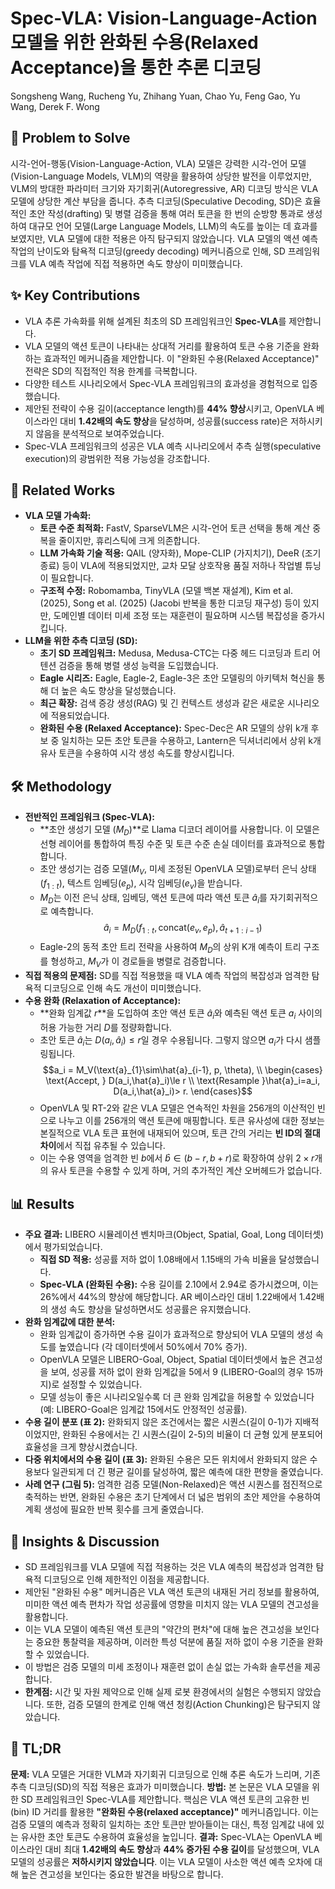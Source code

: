 # Spec-VLA: Vision-Language-Action 모델을 위한 완화된 수용(Relaxed Acceptance)을 통한 추론 디코딩

Songsheng Wang, Rucheng Yu, Zhihang Yuan, Chao Yu, Feng Gao, Yu Wang, Derek F. Wong

## 🧩 Problem to Solve

시각-언어-행동(Vision-Language-Action, VLA) 모델은 강력한 시각-언어 모델(Vision-Language Models, VLM)의 역량을 활용하여 상당한 발전을 이루었지만, VLM의 방대한 파라미터 크기와 자기회귀(Autoregressive, AR) 디코딩 방식은 VLA 모델에 상당한 계산 부담을 줍니다. 추측 디코딩(Speculative Decoding, SD)은 효율적인 초안 작성(drafting) 및 병렬 검증을 통해 여러 토큰을 한 번의 순방향 통과로 생성하여 대규모 언어 모델(Large Language Models, LLM)의 속도를 높이는 데 효과를 보였지만, VLA 모델에 대한 적용은 아직 탐구되지 않았습니다. VLA 모델의 액션 예측 작업의 난이도와 탐욕적 디코딩(greedy decoding) 메커니즘으로 인해, SD 프레임워크를 VLA 예측 작업에 직접 적용하면 속도 향상이 미미했습니다.

## ✨ Key Contributions

- VLA 추론 가속화를 위해 설계된 최초의 SD 프레임워크인 **Spec-VLA**를 제안합니다.
- VLA 모델의 액션 토큰이 나타내는 상대적 거리를 활용하여 토큰 수용 기준을 완화하는 효과적인 메커니즘을 제안합니다. 이 "완화된 수용(Relaxed Acceptance)" 전략은 SD의 직접적인 적용 한계를 극복합니다.
- 다양한 테스트 시나리오에서 Spec-VLA 프레임워크의 효과성을 경험적으로 입증했습니다.
- 제안된 전략이 수용 길이(acceptance length)를 **44% 향상**시키고, OpenVLA 베이스라인 대비 **1.42배의 속도 향상**을 달성하며, 성공률(success rate)은 저하시키지 않음을 분석적으로 보여주었습니다.
- Spec-VLA 프레임워크의 성공은 VLA 예측 시나리오에서 추측 실행(speculative execution)의 광범위한 적용 가능성을 강조합니다.

## 📎 Related Works

- **VLA 모델 가속화:**
  - **토큰 수준 최적화:** FastV, SparseVLM은 시각-언어 토큰 선택을 통해 계산 중복을 줄이지만, 휴리스틱에 크게 의존합니다.
  - **LLM 가속화 기술 적용:** QAIL (양자화), Mope-CLIP (가지치기), DeeR (조기 종료) 등이 VLA에 적용되었지만, 교차 모달 상호작용 품질 저하나 작업별 튜닝이 필요합니다.
  - **구조적 수정:** Robomamba, TinyVLA (모델 백본 재설계), Kim et al. (2025), Song et al. (2025) (Jacobi 반복을 통한 디코딩 재구성) 등이 있지만, 도메인별 데이터 미세 조정 또는 재훈련이 필요하며 시스템 복잡성을 증가시킵니다.
- **LLM을 위한 추측 디코딩 (SD):**
  - **초기 SD 프레임워크:** Medusa, Medusa-CTC는 다중 헤드 디코딩과 트리 어텐션 검증을 통해 병렬 생성 능력을 도입했습니다.
  - **Eagle 시리즈:** Eagle, Eagle-2, Eagle-3은 초안 모델링의 아키텍처 혁신을 통해 더 높은 속도 향상을 달성했습니다.
  - **최근 확장:** 검색 증강 생성(RAG) 및 긴 컨텍스트 생성과 같은 새로운 시나리오에 적용되었습니다.
  - **완화된 수용 (Relaxed Acceptance):** Spec-Dec은 AR 모델의 상위 k개 후보 중 일치하는 모든 초안 토큰을 수용하고, Lantern은 딕셔너리에서 상위 k개 유사 토큰을 수용하여 시각 생성 속도를 향상시킵니다.

## 🛠️ Methodology

- **전반적인 프레임워크 (Spec-VLA):**
  - **초안 생성기 모델 ($M_D$)**로 Llama 디코더 레이어를 사용합니다. 이 모델은 선형 레이어를 통합하여 특징 수준 및 토큰 수준 손실 데이터를 효과적으로 통합합니다.
  - 초안 생성기는 검증 모델($M_V$, 미세 조정된 OpenVLA 모델)로부터 은닉 상태($f_{1:t}$), 텍스트 임베딩($e_p$), 시각 임베딩($e_v$)을 받습니다.
  - $M_D$는 이전 은닉 상태, 임베딩, 액션 토큰에 따라 액션 토큰 $\hat{a}_i$를 자기회귀적으로 예측합니다.
    $$\hat{a}_i = M_D(f_{1:t}, \text{concat}(e_v, e_p), \hat{a}_{t+1:i-1})$$
  - Eagle-2의 동적 초안 트리 전략을 사용하여 $M_D$의 상위 K개 예측이 트리 구조를 형성하고, $M_V$가 이 경로들을 병렬로 검증합니다.
- **직접 적용의 문제점:** SD를 직접 적용했을 때 VLA 예측 작업의 복잡성과 엄격한 탐욕적 디코딩으로 인해 속도 개선이 미미했습니다.
- **수용 완화 (Relaxation of Acceptance):**
  - **완화 임계값 $r$**을 도입하여 초안 액션 토큰 $\hat{a}_i$와 예측된 액션 토큰 $a_i$ 사이의 허용 가능한 거리 $D$를 정량화합니다.
  - 초안 토큰 $\hat{a}_i$는 $D(a_i, \hat{a}_i) \le r$일 경우 수용됩니다. 그렇지 않으면 $a_i$가 다시 샘플링됩니다.
    $$a_i = M_V(\text{a}_{1}\sim\hat{a}_{i-1}, p, \theta), \\ \begin{cases} \text{Accept, } D(a_i,\hat{a}_i)\le r \\ \text{Resample }\hat{a}_i=a_i, D(a_i,\hat{a}_i)> r. \end{cases}$$
  - OpenVLA 및 RT-2와 같은 VLA 모델은 연속적인 차원을 256개의 이산적인 빈으로 나누고 이를 256개의 액션 토큰에 매핑합니다. 토큰 유사성에 대한 정보는 본질적으로 VLA 토큰 표현에 내재되어 있으며, 토큰 간의 거리는 **빈 ID의 절대 차이**에서 직접 유추될 수 있습니다.
  - 이는 수용 영역을 엄격한 빈 $b$에서 $\hat{b} \in (b-r, b+r)$로 확장하여 상위 $2 \times r$개의 유사 토큰을 수용할 수 있게 하며, 거의 추가적인 계산 오버헤드가 없습니다.

## 📊 Results

- **주요 결과:** LIBERO 시뮬레이션 벤치마크(Object, Spatial, Goal, Long 데이터셋)에서 평가되었습니다.
  - **직접 SD 적용:** 성공률 저하 없이 1.08배에서 1.15배의 가속 비율을 달성했습니다.
  - **Spec-VLA (완화된 수용):** 수용 길이를 2.10에서 2.94로 증가시켰으며, 이는 26%에서 44%의 향상에 해당합니다. AR 베이스라인 대비 1.22배에서 1.42배의 생성 속도 향상을 달성하면서도 성공률은 유지했습니다.
- **완화 임계값에 대한 분석:**
  - 완화 임계값이 증가하면 수용 길이가 효과적으로 향상되어 VLA 모델의 생성 속도를 높였습니다 (각 데이터셋에서 50%에서 70% 증가).
  - OpenVLA 모델은 LIBERO-Goal, Object, Spatial 데이터셋에서 높은 견고성을 보여, 성공률 저하 없이 완화 임계값을 5에서 9 (LIBERO-Goal의 경우 15까지)로 설정할 수 있었습니다.
  - 모델 성능이 좋은 시나리오일수록 더 큰 완화 임계값을 허용할 수 있었습니다 (예: LIBERO-Goal은 임계값 15에서도 안정적인 성공률).
- **수용 길이 분포 (표 2):** 완화되지 않은 조건에서는 짧은 시퀀스(길이 0-1)가 지배적이었지만, 완화된 수용에서는 긴 시퀀스(길이 2-5)의 비율이 더 균형 있게 분포되어 효율성을 크게 향상시켰습니다.
- **다중 위치에서의 수용 길이 (표 3):** 완화된 수용은 모든 위치에서 완화되지 않은 수용보다 일관되게 더 긴 평균 길이를 달성하여, 짧은 예측에 대한 편향을 줄였습니다.
- **사례 연구 (그림 5):** 엄격한 검증 모델(Non-Relaxed)은 액션 시퀀스를 점진적으로 축적하는 반면, 완화된 수용은 초기 단계에서 더 넓은 범위의 초안 제안을 수용하여 계획 생성에 필요한 반복 횟수를 크게 줄였습니다.

## 🧠 Insights & Discussion

- SD 프레임워크를 VLA 모델에 직접 적용하는 것은 VLA 예측의 복잡성과 엄격한 탐욕적 디코딩으로 인해 제한적인 이점을 제공합니다.
- 제안된 "완화된 수용" 메커니즘은 VLA 액션 토큰의 내재된 거리 정보를 활용하여, 미미한 액션 예측 편차가 작업 성공률에 영향을 미치지 않는 VLA 모델의 견고성을 활용합니다.
- 이는 VLA 모델이 예측된 액션 토큰의 "약간의 편차"에 대해 높은 견고성을 보인다는 중요한 통찰력을 제공하며, 이러한 특성 덕분에 품질 저하 없이 수용 기준을 완화할 수 있었습니다.
- 이 방법은 검증 모델의 미세 조정이나 재훈련 없이 손실 없는 가속화 솔루션을 제공합니다.
- **한계점:** 시간 및 자원 제약으로 인해 실제 로봇 환경에서의 실험은 수행되지 않았습니다. 또한, 검증 모델의 한계로 인해 액션 청킹(Action Chunking)은 탐구되지 않았습니다.

## 📌 TL;DR

**문제:** VLA 모델은 거대한 VLM과 자기회귀 디코딩으로 인해 추론 속도가 느리며, 기존 추측 디코딩(SD)의 직접 적용은 효과가 미미했습니다.
**방법:** 본 논문은 VLA 모델을 위한 SD 프레임워크인 Spec-VLA를 제안합니다. 핵심은 VLA 액션 토큰의 고유한 빈(bin) ID 거리를 활용한 **"완화된 수용(relaxed acceptance)"** 메커니즘입니다. 이는 검증 모델의 예측과 정확히 일치하는 초안 토큰만 받아들이는 대신, 특정 임계값 내에 있는 유사한 초안 토큰도 수용하여 효율성을 높입니다.
**결과:** Spec-VLA는 OpenVLA 베이스라인 대비 최대 **1.42배의 속도 향상**과 **44% 증가된 수용 길이**를 달성했으며, VLA 모델의 성공률은 **저하시키지 않았습니다**. 이는 VLA 모델이 사소한 액션 예측 오차에 대해 높은 견고성을 보인다는 중요한 발견을 바탕으로 합니다.
